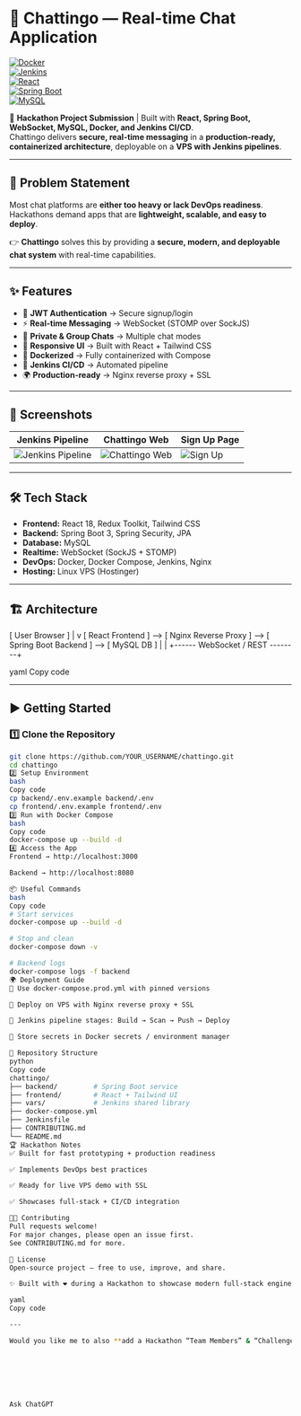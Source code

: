 # 💬 Chattingo — Real-time Chat Application  

[![Docker](https://img.shields.io/badge/Docker-2496ED?logo=docker&logoColor=white)](https://www.docker.com/)  
[![Jenkins](https://img.shields.io/badge/Jenkins-D24939?logo=jenkins&logoColor=white)](https://www.jenkins.io/)  
[![React](https://img.shields.io/badge/React-61DAFB?logo=react&logoColor=black)](https://react.dev/)  
[![Spring Boot](https://img.shields.io/badge/SpringBoot-6DB33F?logo=springboot&logoColor=white)](https://spring.io/projects/spring-boot)  
[![MySQL](https://img.shields.io/badge/MySQL-4479A1?logo=mysql&logoColor=white)](https://www.mysql.com/)  

🚀 **Hackathon Project Submission** | Built with **React, Spring Boot, WebSocket, MySQL, Docker, and Jenkins CI/CD**.  
Chattingo delivers **secure, real-time messaging** in a **production-ready, containerized architecture**, deployable on a **VPS with Jenkins pipelines**.  

---

## 🎯 Problem Statement  

Most chat platforms are **either too heavy or lack DevOps readiness**. Hackathons demand apps that are **lightweight, scalable, and easy to deploy**.  

👉 **Chattingo** solves this by providing a **secure, modern, and deployable chat system** with real-time capabilities.  

---

## ✨ Features  

- 🔐 **JWT Authentication** → Secure signup/login  
- ⚡ **Real-time Messaging** → WebSocket (STOMP over SockJS)  
- 👥 **Private & Group Chats** → Multiple chat modes  
- 🎨 **Responsive UI** → Built with React + Tailwind CSS  
- 🐳 **Dockerized** → Fully containerized with Compose  
- 🔄 **Jenkins CI/CD** → Automated pipeline  
- 🌍 **Production-ready** → Nginx reverse proxy + SSL  

---

## 📸 Screenshots  

| Jenkins Pipeline | Chattingo Web | Sign Up Page |
|------------------|---------------|--------------|
| ![Jenkins Pipeline](./gaurav2.jpeg) | ![Chattingo Web](./gaurav3.jpeg) | ![Sign Up](./Gaurave1.jpeg) |

---

## 🛠️ Tech Stack  

- **Frontend:** React 18, Redux Toolkit, Tailwind CSS  
- **Backend:** Spring Boot 3, Spring Security, JPA  
- **Database:** MySQL  
- **Realtime:** WebSocket (SockJS + STOMP)  
- **DevOps:** Docker, Docker Compose, Jenkins, Nginx  
- **Hosting:** Linux VPS (Hostinger)  

---

## 🏗️ Architecture  

[ User Browser ]
|
v
[ React Frontend ] --> [ Nginx Reverse Proxy ] --> [ Spring Boot Backend ] --> [ MySQL DB ]
| |
+------ WebSocket / REST --------+

yaml
Copy code

---

## ▶️ Getting Started  

### 1️⃣ Clone the Repository  
```bash
git clone https://github.com/YOUR_USERNAME/chattingo.git
cd chattingo
2️⃣ Setup Environment
bash
Copy code
cp backend/.env.example backend/.env
cp frontend/.env.example frontend/.env
3️⃣ Run with Docker Compose
bash
Copy code
docker-compose up --build -d
4️⃣ Access the App
Frontend → http://localhost:3000

Backend → http://localhost:8080

📦 Useful Commands
bash
Copy code
# Start services
docker-compose up --build -d

# Stop and clean
docker-compose down -v

# Backend logs
docker-compose logs -f backend
🌍 Deployment Guide
🔹 Use docker-compose.prod.yml with pinned versions

🔹 Deploy on VPS with Nginx reverse proxy + SSL

🔹 Jenkins pipeline stages: Build → Scan → Push → Deploy

🔹 Store secrets in Docker secrets / environment manager

📂 Repository Structure
python
Copy code
chattingo/
├── backend/         # Spring Boot service
├── frontend/        # React + Tailwind UI
├── vars/            # Jenkins shared library
├── docker-compose.yml
├── Jenkinsfile
├── CONTRIBUTING.md
└── README.md
🏆 Hackathon Notes
✅ Built for fast prototyping + production readiness

✅ Implements DevOps best practices

✅ Ready for live VPS demo with SSL

✅ Showcases full-stack + CI/CD integration

👨‍💻 Contributing
Pull requests welcome!
For major changes, please open an issue first.
See CONTRIBUTING.md for more.

📜 License
Open-source project — free to use, improve, and share.

✨ Built with ❤️ during a Hackathon to showcase modern full-stack engineering + DevOps excellence.

yaml
Copy code

---

Would you like me to also **add a Hackathon “Team Members” & “Challenge Statement” section** (like many hackathon submissions require), or keep it strictly technical?







Ask ChatGPT

